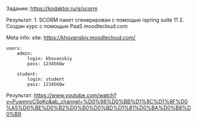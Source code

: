 Задание: https://kodaktor.ru/g/scorm

Результат:
    1. SCORM пакет сгенерирован с помощью ispring suite 11
    2. Создан курс с помощью PaaS moodlecloud.com

Meta info:
    site: https://khovanskiy.moodlecloud.com/

    users:
        admin: 
            login: khovanskiy
            pass: 123456Qw

        student:
            login: student
            pass: 123456Qw

Результат: https://www.youtube.com/watch?v=PuwmroC5pKo&ab_channel=%D0%98%D0%BB%D1%8C%D1%8F%D0%A5%D0%BE%D0%B2%D0%B0%D0%BD%D1%81%D0%BA%D0%B8%D0%B9